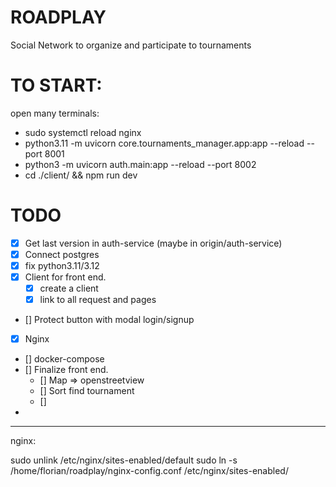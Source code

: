 # ROADPLAY

Social Network to organize and participate to tournaments



# TO START: 

open many terminals: 
-  sudo systemctl reload nginx
- python3.11 -m uvicorn core.tournaments_manager.app:app --reload --port 8001
- python3 -m uvicorn auth.main:app --reload --port 8002
- cd ./client/ && npm run dev 


# TODO 

- [x] Get last version in auth-service (maybe in origin/auth-service)
- [x] Connect postgres
- [x] fix python3.11/3.12 
- [x] Client for front end.
    - [x] create a client
    - [x] link to all request and pages 
- [] Protect button with modal login/signup
- [x] Nginx
- [] docker-compose 
- [] Finalize front end. 
    - [] Map => openstreetview
    - [] Sort find tournament
    - []
-





----------------------------------
nginx: 

sudo unlink /etc/nginx/sites-enabled/default
sudo ln -s /home/florian/roadplay/nginx-config.conf /etc/nginx/sites-enabled/